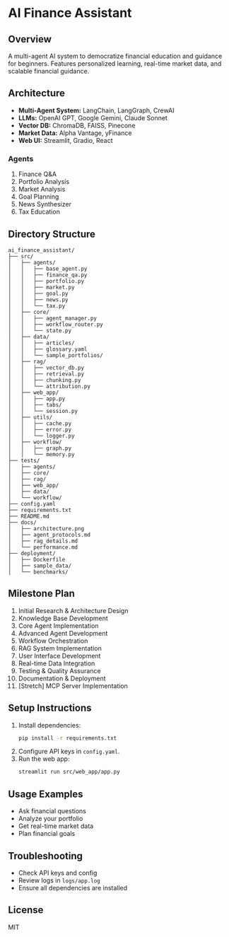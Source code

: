 # AI Finance Assistant

## Overview
A multi-agent AI system to democratize financial education and guidance for beginners. Features personalized learning, real-time market data, and scalable financial guidance.

## Architecture
- **Multi-Agent System:** LangChain, LangGraph, CrewAI
- **LLMs:** OpenAI GPT, Google Gemini, Claude Sonnet
- **Vector DB:** ChromaDB, FAISS, Pinecone
- **Market Data:** Alpha Vantage, yFinance
- **Web UI:** Streamlit, Gradio, React

### Agents
1. Finance Q&A
2. Portfolio Analysis
3. Market Analysis
4. Goal Planning
5. News Synthesizer
6. Tax Education

## Directory Structure
```
ai_finance_assistant/
├── src/
│   ├── agents/
│   │   ├── base_agent.py
│   │   ├── finance_qa.py
│   │   ├── portfolio.py
│   │   ├── market.py
│   │   ├── goal.py
│   │   ├── news.py
│   │   └── tax.py
│   ├── core/
│   │   ├── agent_manager.py
│   │   ├── workflow_router.py
│   │   └── state.py
│   ├── data/
│   │   ├── articles/
│   │   ├── glossary.yaml
│   │   └── sample_portfolios/
│   ├── rag/
│   │   ├── vector_db.py
│   │   ├── retrieval.py
│   │   ├── chunking.py
│   │   └── attribution.py
│   ├── web_app/
│   │   ├── app.py
│   │   ├── tabs/
│   │   └── session.py
│   ├── utils/
│   │   ├── cache.py
│   │   ├── error.py
│   │   └── logger.py
│   ├── workflow/
│   │   ├── graph.py
│   │   └── memory.py
├── tests/
│   ├── agents/
│   ├── core/
│   ├── rag/
│   ├── web_app/
│   ├── data/
│   └── workflow/
├── config.yaml
├── requirements.txt
├── README.md
├── docs/
│   ├── architecture.png
│   ├── agent_protocols.md
│   ├── rag_details.md
│   └── performance.md
├── deployment/
│   ├── Dockerfile
│   ├── sample_data/
│   └── benchmarks/
```

## Milestone Plan
1. Initial Research & Architecture Design
2. Knowledge Base Development
3. Core Agent Implementation
4. Advanced Agent Development
5. Workflow Orchestration
6. RAG System Implementation
7. User Interface Development
8. Real-time Data Integration
9. Testing & Quality Assurance
10. Documentation & Deployment
11. [Stretch] MCP Server Implementation

## Setup Instructions
1. Install dependencies:
   ```bash
   pip install -r requirements.txt
   ```
2. Configure API keys in `config.yaml`.
3. Run the web app:
   ```bash
   streamlit run src/web_app/app.py
   ```

## Usage Examples
- Ask financial questions
- Analyze your portfolio
- Get real-time market data
- Plan financial goals

## Troubleshooting
- Check API keys and config
- Review logs in `logs/app.log`
- Ensure all dependencies are installed

## License
MIT
